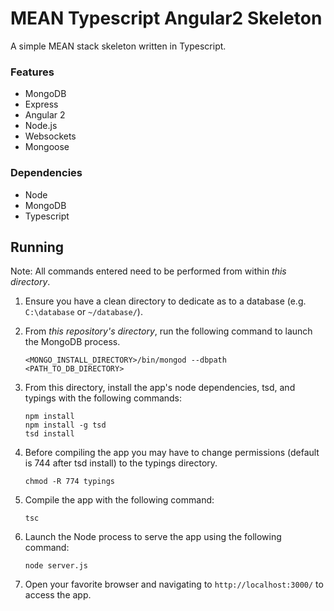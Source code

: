 MEAN Typescript Angular2 Skeleton
=================

A simple MEAN stack skeleton written in Typescript.

### Features
* MongoDB
* Express
* Angular 2
* Node.js
* Websockets
* Mongoose

### Dependencies

* Node
* MongoDB
* Typescript

## Running 

Note: All commands entered need to be performed from within *this directory*.

1. Ensure you have a clean directory to dedicate as to a database (e.g. `C:\database` or `~/database/`). 

2. From *this repository's directory*, run the following command to launch the MongoDB process.
    ```shell
    <MONGO_INSTALL_DIRECTORY>/bin/mongod --dbpath <PATH_TO_DB_DIRECTORY>
    ```

3. From this directory, install the app's node dependencies, tsd, and typings with the following commands:
    ```shell
    npm install
    npm install -g tsd
    tsd install
    ```

4. Before compiling the app you may have to change permissions (default is 744 after tsd install) to the typings directory.
    ```shell
    chmod -R 774 typings
    ```

5. Compile the app with the following command:
    ```shell
    tsc
    ```

7. Launch the Node process to serve the app using the following command:
    ```shell
    node server.js
    ```

7. Open your favorite browser and navigating to `http://localhost:3000/` to access the app.
